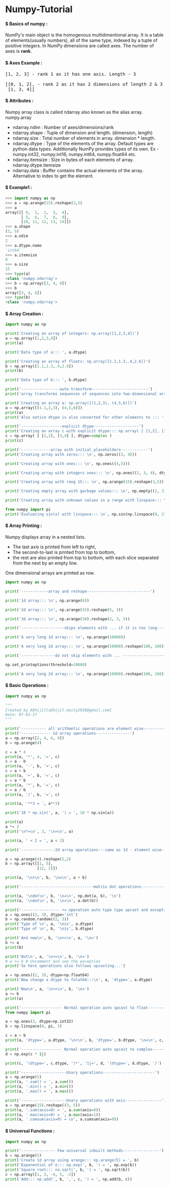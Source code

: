 # Numpy-Tutorial

#### $ Basics of numpy :
  NumPy's main object is the homogenous multidimentional array. It is a table of elements(usually numbers), all of the same type, indexed by a tuple of positive integers. In NumPy dimensiona are called axes. The number of axes is <b>rank</b>.

#### $ Axes Example :
<pre>
[1, 2, 3] - rank 1 as it has one axis. Length - 3

[[0, 1, 2], - rank 2 as it has 2 dimensions of length 2 & 3
 [1, 3, 4]]
</pre>

#### $ Attributes :
Numpy array class is called ndarray also known as the alias array. numpy.array

* ndarray.ndim : Number of axes/dimensions/rank
* ndarray.shape : Tuple of dimension and length. (dimension, length)
* ndarray.size : Total number of elements in array. dimension * length.
* ndarray.dtype : Type of the elements of the array. Default types are python data types. Additionally NumPy provides types of its own. Ex - numpy.int32, numpy.int16, numpy.int64, numpy.float64 etc.
* ndarray.itemsize : Size in bytes of each elements of array. ndarray.dtype.itemsize
* ndarray.data : Buffer contains the actual elements of the array. Alternative to index to get the element.

#### $ Example1 :
```python
>>> import numpy as np
>>> a = np.arange(15).reshape(3,5)
>>> a
array([[ 0,  1,  2,  3,  4],
       [ 5,  6,  7,  8,  9],
       [10, 11, 12, 13, 14]])
>>> a.shape
(3, 5)
>>> a.ndim
2
>>> a.dtype.name
'int64'
>>> a.itemsize
8
>>> a.size
15
>>> type(a)
<class 'numpy.ndarray'>
>>> b = np.array([3, 4, 6])
>>> b
array([3, 4, 6])
>>> type(b)
<class 'numpy.ndarray'>
```

#### $ Array Creation :
```python
import numpy as np

print('Creating an array of integers: np.array([1,2,3,4])')
a = np.array([1,2,3,4])
print(a)

print('Data type of a::: ', a.dtype)

print('Creating an array of floats: np.array([1.1,1.3,.4,2.6])')
b = np.array([1.1,1.3,.4,2.6])
print(b)

print('Data type of b::: ', b.dtype)

print('-----------------auto transform-------------------------')
print('array transforms sequences of sequences into two-dimensional arrays')

print('Creating an array a: np.array([(1,2,3), (4,5,6)])')
a = np.array([(1.1,2,3), (4,5,6)])
print(a)
print('Also notice dtype is also converted for other elements to ::: ', a.dtype.name)

print('------------------explicit dtype--------------------')
print('Creating an array c with explicit dtype::: np.array( [ [1,2], [3,4] ], dtype=complex )')
c = np.array( [ [1,2], [3,4] ], dtype=complex )
print(c)

print('-------------array with initial placeholders------------')
print('Creating array with zeros::: \n', np.zeros((3, 4)))

print('Creating array with ones::: \n', np.ones((4,5)))

print('Creating array with integers ones::: \n', np.ones((2, 3, 4), dtype=np.int16) )

print('Creating array with rang 15::: \n', np.arange(15).reshape(3,5))

print('Creating empty array with garbage values::: \n', np.empty((2, 3)))

print('Creating array with unknown values in a range with linspace::: \n', np.linspace(0, 2, 9))

from numpy import pi
print('Evaluating sin(x) with linspace::: \n', np.sin(np.linspace(0, 2*pi, 100)))
```

#### $ Array Printing : 

Numpy displays array in a nested lists.

* The last axis is printed from left to right,
* The second-to-last is printed from top to bottom,
* the rest are also printed from top to bottom, with each slice separated from the next by an empty line.

One dimensional arrays are printed as row.

```python
import numpy as np

print('------------array and reshape----------------------------')

print('1d array::: \n', np.arange(6))

print('2d array::: \n', np.arange(15).reshape(5, 3))

print('3d array::: \n', np.arange(30).reshape(2, 3, 5))

print('-------------------skips elements with ... if it is too long--------------------\n')

print('A very long 1d array::: \n', np.arange(10000))

print('A very long 2d array::: \n', np.arange(10000).reshape(100, 100))

print('---------------do not skip elements with ... -----------------------')

np.set_printoptions(threshold=10000)

print('A very long 2d array::: \n', np.arange(10000).reshape(100, 100))
```

#### $ Basic Operations : 
```python
import numpy as np

"""
Created by Abhijit[abhijit.maity2010@gmail.com]
Date: 07-01-17
"""

print('----------- all arithmetic operations are element wise-------------')
print('------------- 1d array operations---------------')
a = np.array([2, 4, 6, 9])
b = np.arange(4)

c = a * 4
print(a, '*', 4, '=', c)
c = a - b
print(a, '-', b, '=', c)
c = a + b
print(a, '+', b, '=', c)
c = a * b
print(a, '*', b, '=', c)
c = a / b
print(a, '/', b, '=', c)

print(a, '**3 = ', a**3)

print('10 * np.sin(', a, ') = ', 10 * np.sin(a))

print(a)
a *= 3
print('\n*=\n', 3, '\n=\n', a)

print(a, ' < 2 = ', a < 2)

print('---------------2d array operations---same as 1d - element wise-----------')

a = np.arange(4).reshape(2,2)
b = np.array([[1, 5],
              [12, 2]])

print(a, '\n+\n', b, '\n=\n', a + b)

print('--------------------------------matrix dot operations----------------------------------')

print(a, '\ndot\n', b, '\n=\n', np.dot(a, b), '\n')
print(a, '\ndot\n', b, '\n=\n', a.dot(b))

print('----------------- += operation auto type type upcast and exception ---------------------')
a = np.ones((2, 3), dtype='int')
b = np.random.random((2, 3))
print('Type of \n', a, '\nis', a.dtype)
print('Type of \n', b, '\nis', b.dtype)

print('And now\n', b, '\n+=\n', a, '\n=')
b += a
print(b)

print('But\n', a, '\n+=\n', b, '\n=')
# a += b # Uncomment and see the exception
print('So here operations also follows upcasting...')

a = np.ones((2, 3), dtype=np.float64)
print('Now change a dtype to folat64:::\n', a, 'dtype=', a.dtype)

print('Now\n', a, '\n+=\n', b, '\n=')
a += b
print(a)

print('------------------ Normal operation auto upcast to float--------------------')
from numpy import pi

a = np.ones(3, dtype=np.int32)
b = np.linspace(0, pi, 3)

c = a + b
print(a, 'dtype=', a.dtype, '\n+\n', b, 'dtype=', b.dtype, '\n=\n', c, 'dtype=', c.dtype)

print('------------------ Normal operation auto upcast to complex--------------------')
d = np.exp(c * 1j)

print(c, '(dtype=', c.dtype, ')*', '1j=', d, '(dtype=', d.dtype, ')')

print('--------------------Unary operations-----------------------')
a = np.arange(5)
print(a, '.sum() = ', a.sum())
print(a, '.min() = ', a.min())
print(a, '.max() = ', a.max())

print('--------------------Unary operations with axis----------------')
a = np.arange(15).reshape((3, 5))
print(a, '.sum(axis=0) = ', a.sum(axis=0))
print(a, '.max(axis=0) = ', a.max(axis=1))
print(a, '.cumsum(axis=0) = \n', a.cumsum(axis=0))
```

#### $ Universal Functions :
```python
import numpy as np

print('--------------- Few universal inbuilt methods----------------')
b = np.arange(5)
print('Create 1d array using arange::: np.arange(5) = ', b)
print('Exponential of e::: np.exp(', b, ') = ', np.exp(b))
print('Square root::: no.sqrt(', b, ') = ', np.sqrt(b))
c = np.array([1, 3, -4, 5, -2])
print('Add::: np.add(', b, ',', c, ') = ', np.add(b, c))

```